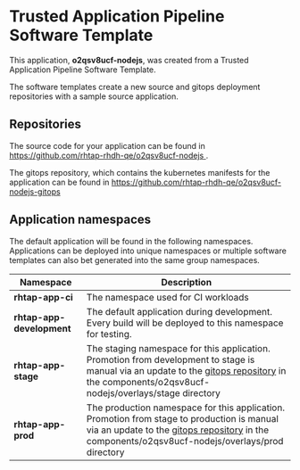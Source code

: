 # Trusted Application Pipeline Software Template

This application, **o2qsv8ucf-nodejs**, was created from a Trusted Application Pipeline Software Template.

The software templates create a new source and gitops deployment repositories with a sample source application. 

## Repositories

The source code for your application can be found in [https://github.com/rhtap-rhdh-qe/o2qsv8ucf-nodejs ](https://github.com/rhtap-rhdh-qe/o2qsv8ucf-nodejs ).
 
The gitops repository, which contains the kubernetes manifests for the application can be found in 
[https://github.com/rhtap-rhdh-qe/o2qsv8ucf-nodejs-gitops ](https://github.com/rhtap-rhdh-qe/o2qsv8ucf-nodejs-gitops ) 

## Application namespaces 

The default application will be found in the following namespaces. Applications can be deployed into unique namespaces or multiple software templates can also bet generated into the same group namespaces.  

|  Namespace   |  Description   |  
| -------- | -------- |
| **rhtap-app-ci** | The namespace used for CI workloads |
| **rhtap-app-development** | The default application during development. Every build will be deployed to this namespace for testing. |
| **rhtap-app-stage** | The staging namespace for this application. Promotion from development to stage is manual via an update to the [gitops repository](https://github.com/rhtap-rhdh-qe/o2qsv8ucf-nodejs-gitops ) in the components/o2qsv8ucf-nodejs/overlays/stage directory |
| **rhtap-app-prod** | The production namespace for this application. Promotion from stage to production is manual via an update to the [gitops repository](https://github.com/rhtap-rhdh-qe/o2qsv8ucf-nodejs-gitops ) in the components/o2qsv8ucf-nodejs/overlays/prod directory |